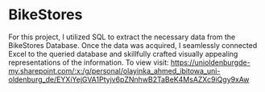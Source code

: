 # BikeStores
For this project, I utilized SQL to extract the necessary data from the BikeStores Database. Once the data was acquired, I seamlessly connected Excel to the queried database and skillfully crafted visually appealing representations of the information.
To view visit: https://unioldenburgde-my.sharepoint.com/:x:/g/personal/olayinka_ahmed_ibitowa_uni-oldenburg_de/EYXiYejGVA1Ptyjv6pZNnhwB2TaBeK4MsAZXc9iQgy9xAw
